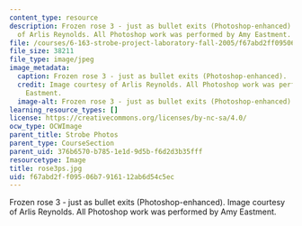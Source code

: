 ```yaml
---
content_type: resource
description: Frozen rose 3 - just as bullet exits (Photoshop-enhanced). Image courtesy
  of Arlis Reynolds. All Photoshop work was performed by Amy Eastment.
file: /courses/6-163-strobe-project-laboratory-fall-2005/f67abd2ff09506b7916112ab6d54c5ec_rose3ps.jpg
file_size: 38211
file_type: image/jpeg
image_metadata:
  caption: Frozen rose 3 - just as bullet exits (Photoshop-enhanced).
  credit: Image courtesy of Arlis Reynolds. All Photoshop work was performed by Amy
    Eastment.
  image-alt: Frozen rose 3 - just as bullet exits (Photoshop-enhanced).
learning_resource_types: []
license: https://creativecommons.org/licenses/by-nc-sa/4.0/
ocw_type: OCWImage
parent_title: Strobe Photos
parent_type: CourseSection
parent_uid: 376b6570-b785-1e1d-9d5b-f6d2d3b35fff
resourcetype: Image
title: rose3ps.jpg
uid: f67abd2f-f095-06b7-9161-12ab6d54c5ec
---
```

Frozen rose 3 - just as bullet exits (Photoshop-enhanced). Image courtesy of Arlis Reynolds. All Photoshop work was performed by Amy Eastment.